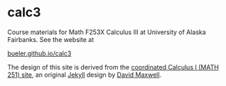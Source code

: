 # calc3

Course materials for Math F253X Calculus III at University of Alaska Fairbanks.  See the website at

[bueler.github.io/calc3](https://bueler.github.io/calc3/)

The design of this site is derived from the [coordinated Calculus I (MATH 251) site](https://uaf-math251.github.io/), an original [Jekyll](https://jekyllrb.com/) design by [David Maxwell](https://damaxwell.github.io/).

